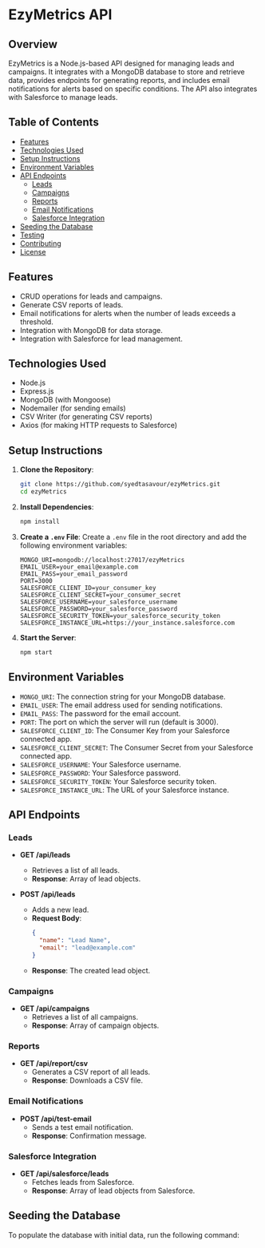 # EzyMetrics API

## Overview

EzyMetrics is a Node.js-based API designed for managing leads and campaigns. It integrates with a MongoDB database to store and retrieve data, provides endpoints for generating reports, and includes email notifications for alerts based on specific conditions. The API also integrates with Salesforce to manage leads.

## Table of Contents

- [Features](#features)
- [Technologies Used](#technologies-used)
- [Setup Instructions](#setup-instructions)
- [Environment Variables](#environment-variables)
- [API Endpoints](#api-endpoints)
  - [Leads](#leads)
  - [Campaigns](#campaigns)
  - [Reports](#reports)
  - [Email Notifications](#email-notifications)
  - [Salesforce Integration](#salesforce-integration)
- [Seeding the Database](#seeding-the-database)
- [Testing](#testing)
- [Contributing](#contributing)
- [License](#license)

## Features

- CRUD operations for leads and campaigns.
- Generate CSV reports of leads.
- Email notifications for alerts when the number of leads exceeds a threshold.
- Integration with MongoDB for data storage.
- Integration with Salesforce for lead management.

## Technologies Used

- Node.js
- Express.js
- MongoDB (with Mongoose)
- Nodemailer (for sending emails)
- CSV Writer (for generating CSV reports)
- Axios (for making HTTP requests to Salesforce)

## Setup Instructions

1. **Clone the Repository**:
   ```bash
   git clone https://github.com/syedtasavour/ezyMetrics.git
   cd ezyMetrics
   ```

2. **Install Dependencies**:
   ```bash
   npm install
   ```

3. **Create a `.env` File**:
   Create a `.env` file in the root directory and add the following environment variables:
   ```plaintext
   MONGO_URI=mongodb://localhost:27017/ezyMetrics
   EMAIL_USER=your_email@example.com
   EMAIL_PASS=your_email_password
   PORT=3000
   SALESFORCE_CLIENT_ID=your_consumer_key
   SALESFORCE_CLIENT_SECRET=your_consumer_secret
   SALESFORCE_USERNAME=your_salesforce_username
   SALESFORCE_PASSWORD=your_salesforce_password
   SALESFORCE_SECURITY_TOKEN=your_salesforce_security_token
   SALESFORCE_INSTANCE_URL=https://your_instance.salesforce.com
   ```

4. **Start the Server**:
   ```bash
   npm start
   ```

## Environment Variables

- `MONGO_URI`: The connection string for your MongoDB database.
- `EMAIL_USER`: The email address used for sending notifications.
- `EMAIL_PASS`: The password for the email account.
- `PORT`: The port on which the server will run (default is 3000).
- `SALESFORCE_CLIENT_ID`: The Consumer Key from your Salesforce connected app.
- `SALESFORCE_CLIENT_SECRET`: The Consumer Secret from your Salesforce connected app.
- `SALESFORCE_USERNAME`: Your Salesforce username.
- `SALESFORCE_PASSWORD`: Your Salesforce password.
- `SALESFORCE_SECURITY_TOKEN`: Your Salesforce security token.
- `SALESFORCE_INSTANCE_URL`: The URL of your Salesforce instance.

## API Endpoints

### Leads

- **GET /api/leads**
  - Retrieves a list of all leads.
  - **Response**: Array of lead objects.

- **POST /api/leads**
  - Adds a new lead.
  - **Request Body**:
    ```json
    {
      "name": "Lead Name",
      "email": "lead@example.com"
    }
    ```
  - **Response**: The created lead object.

### Campaigns

- **GET /api/campaigns**
  - Retrieves a list of all campaigns.
  - **Response**: Array of campaign objects.

### Reports

- **GET /api/report/csv**
  - Generates a CSV report of all leads.
  - **Response**: Downloads a CSV file.

### Email Notifications

- **POST /api/test-email**
  - Sends a test email notification.
  - **Response**: Confirmation message.

### Salesforce Integration

- **GET /api/salesforce/leads**
  - Fetches leads from Salesforce.
  - **Response**: Array of lead objects from Salesforce.

## Seeding the Database

To populate the database with initial data, run the following command:
